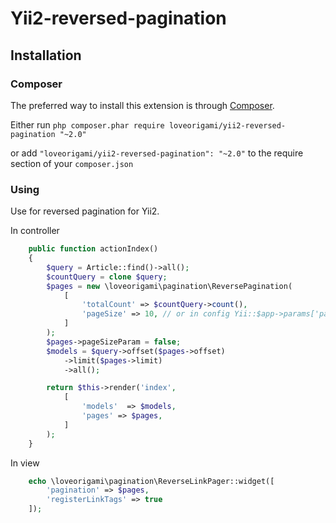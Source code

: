 Yii2-reversed-pagination
========================

## Installation

### Composer

The preferred way to install this extension is through [Composer](http://getcomposer.org/).

Either run ```php composer.phar require loveorigami/yii2-reversed-pagination "~2.0"```

or add ```"loveorigami/yii2-reversed-pagination": "~2.0"``` to the require section of your ```composer.json```

### Using

Use for reversed pagination for Yii2.

In controller
```php
    public function actionIndex()
    {
        $query = Article::find()->all();
        $countQuery = clone $query;
        $pages = new \loveorigami\pagination\ReversePagination(
            [
                'totalCount' => $countQuery->count(),
                'pageSize' => 10, // or in config Yii::$app->params['pageSize']
            ]
        );
        $pages->pageSizeParam = false;
        $models = $query->offset($pages->offset)
            ->limit($pages->limit)
            ->all();

        return $this->render('index',
            [
                'models'  => $models,
                'pages' => $pages,
            ]
        );
    }
```

In view
```php
    echo \loveorigami\pagination\ReverseLinkPager::widget([
        'pagination' => $pages,
        'registerLinkTags' => true
    ]);
```


